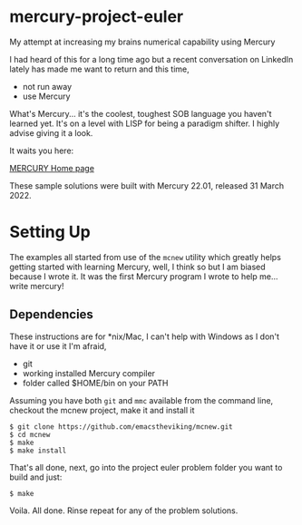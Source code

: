 # mercury-project-euler

My attempt at increasing my brains numerical capability using Mercury

I had heard of this for a long time ago but a recent conversation on LinkedIn
lately has made me want to return and this time,

 - not run away
 - use Mercury

 What's Mercury... it's the coolest, toughest SOB language you haven't learned
 yet. It's on a level with LISP for being a paradigm shifter. I highly advise
 giving it a look.

It waits you here:

[MERCURY Home page](https://mercurylang.org)

These sample solutions were built with Mercury 22.01, released 31 March 2022.


# Setting Up

The examples all started from use of the `mcnew` utility which greatly helps
getting started with learning Mercury, well, I think so but I am biased
because I wrote it. It was the first Mercury program I wrote to help me...
write mercury!


## Dependencies

These instructions are for *nix/Mac, I can't help with Windows as I don't have
it or use it I'm afraid,

 - git
 - working installed Mercury compiler
 - folder called $HOME/bin on your PATH

Assuming you have both `git` and `mmc` available from the command line,
checkout the mcnew project, make it and install it

    $ git clone https://github.com/emacstheviking/mcnew.git
    $ cd mcnew
    $ make
    $ make install

That's all done, next, go into the project euler problem folder you want to
build and just:

    $ make

Voila. All done. Rinse repeat for any of the problem solutions.
